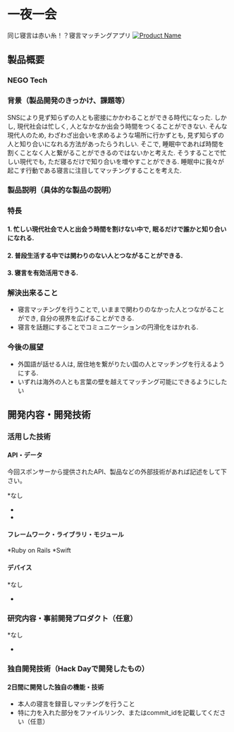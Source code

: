 # 一夜一会

同じ寝言は赤い糸！？寝言マッチングアプリ
[![Product Name](https://raw.github.com/GabLeRoux/WebMole/master/ressources/WebMole_Youtube_Video.png)](https://www.youtube.com/channel/UC4PtjOfZTbVp9DwtJv82Lzg)

## 製品概要
### NEGO Tech

### 背景（製品開発のきっかけ、課題等）

SNSにより見ず知らずの人とも密接にかかわることができる時代になった. しかし, 現代社会は忙しく, 人となかなか出会う時間をつくることができない.
そんな現代人のため, わざわざ出会いを求めるような場所に行かずとも, 見ず知らずの人と知り合いになれる方法があったらうれしい. そこで, 睡眠中であれば時間を割くことなく人と繋がることができるのではないかと考えた. そうすることで忙しい現代でも, ただ寝るだけで知り合いを増やすことができる.
睡眠中に我々が起こす行動である寝言に注目してマッチングすることを考えた.


### 製品説明（具体的な製品の説明）


### 特長

#### 1. 忙しい現代社会で人と出会う時間を割けない中で, 眠るだけで誰かと知り合いになれる.

#### 2. 普段生活する中では関わりのない人とつながることができる.

#### 3. 寝言を有効活用できる.

### 解決出来ること
- 寝言マッチングを行うことで, いままで関わりのなかった人とつながることができ, 自分の視界を広げることができる.
- 寝言を話題にすることでコミュニケーションの円滑化をはかれる.

### 今後の展望
- 外国語が話せる人は,  居住地を繋がりたい国の人とマッチングを行えるようにする.
- いずれは海外の人とも言葉の壁を越えてマッチング可能にできるようにしたい



## 開発内容・開発技術
### 活用した技術
#### API・データ
今回スポンサーから提供されたAPI、製品などの外部技術があれば記述をして下さい。

*なし

*

*

#### フレームワーク・ライブラリ・モジュール
*Ruby on Rails
*Swift

#### デバイス
*なし

*

### 研究内容・事前開発プロダクト（任意）

*なし

*


### 独自開発技術（Hack Dayで開発したもの）
#### 2日間に開発した独自の機能・技術
* 本人の寝言を録音しマッチングを行うこと
* 特に力を入れた部分をファイルリンク、またはcommit_idを記載してください（任意）
